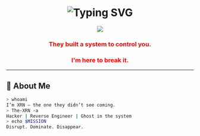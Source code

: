 <h1 align="center">
  <img src="https://readme-typing-svg.demolab.com?font=Fira+Code&size=28&pause=1000&color=FF0000&center=true&vCenter=true&width=500&lines=I+am+not+a+dev...;I+am+XRN." alt="Typing SVG" />
</h1>

<p align="center">
  <img src="https://capsule-render.vercel.app/api?type=rect&color=ff0000&height=2"/>
</p>

<h3 align="center" style="color:red;">They built a system to control you.</h3>
<h3 align="center" style="color:red;">I'm here to break it.</h3>

---

## 🧠 About Me

```bash
> whoami
I’m XRN — the one they didn’t see coming.
> The-XRN -a
Hacker | Reverse Engineer | Ghost in the system
> echo $MISSION
Disrupt. Dominate. Disappear.
